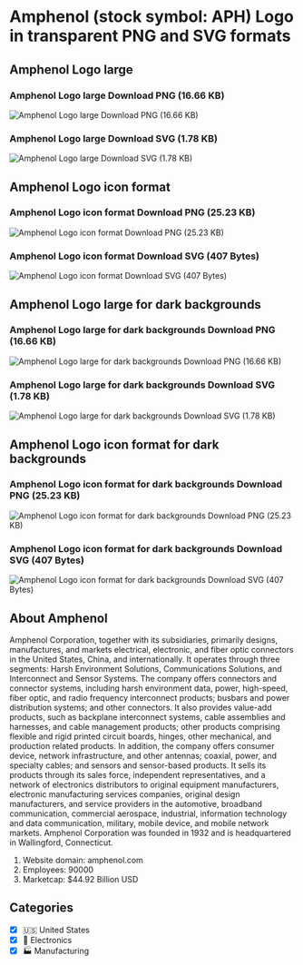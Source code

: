 # Amphenol (stock symbol: APH) Logo in transparent PNG and SVG formats

## Amphenol Logo large

### Amphenol Logo large Download PNG (16.66 KB)

![Amphenol Logo large Download PNG (16.66 KB)](/img/orig/APH_BIG-b0785c06.png)

### Amphenol Logo large Download SVG (1.78 KB)

![Amphenol Logo large Download SVG (1.78 KB)](/img/orig/APH_BIG-c7c296b4.svg)

## Amphenol Logo icon format

### Amphenol Logo icon format Download PNG (25.23 KB)

![Amphenol Logo icon format Download PNG (25.23 KB)](/img/orig/APH-05df4819.png)

### Amphenol Logo icon format Download SVG (407 Bytes)

![Amphenol Logo icon format Download SVG (407 Bytes)](/img/orig/APH-36645e56.svg)

## Amphenol Logo large for dark backgrounds

### Amphenol Logo large for dark backgrounds Download PNG (16.66 KB)

![Amphenol Logo large for dark backgrounds Download PNG (16.66 KB)](/img/orig/APH_BIG.D-09b0654c.png)

### Amphenol Logo large for dark backgrounds Download SVG (1.78 KB)

![Amphenol Logo large for dark backgrounds Download SVG (1.78 KB)](/img/orig/APH_BIG.D-8945efe8.svg)

## Amphenol Logo icon format for dark backgrounds

### Amphenol Logo icon format for dark backgrounds Download PNG (25.23 KB)

![Amphenol Logo icon format for dark backgrounds Download PNG (25.23 KB)](/img/orig/APH.D-c909ded5.png)

### Amphenol Logo icon format for dark backgrounds Download SVG (407 Bytes)

![Amphenol Logo icon format for dark backgrounds Download SVG (407 Bytes)](/img/orig/APH.D-6fdecfde.svg)

## About Amphenol

Amphenol Corporation, together with its subsidiaries, primarily designs, manufactures, and markets electrical, electronic, and fiber optic connectors in the United States, China, and internationally. It operates through three segments: Harsh Environment Solutions, Communications Solutions, and Interconnect and Sensor Systems. The company offers connectors and connector systems, including harsh environment data, power, high-speed, fiber optic, and radio frequency interconnect products; busbars and power distribution systems; and other connectors. It also provides value-add products, such as backplane interconnect systems, cable assemblies and harnesses, and cable management products; other products comprising flexible and rigid printed circuit boards, hinges, other mechanical, and production related products. In addition, the company offers consumer device, network infrastructure, and other antennas; coaxial, power, and specialty cables; and sensors and sensor-based products. It sells its products through its sales force, independent representatives, and a network of electronics distributors to original equipment manufacturers, electronic manufacturing services companies, original design manufacturers, and service providers in the automotive, broadband communication, commercial aerospace, industrial, information technology and data communication, military, mobile device, and mobile network markets. Amphenol Corporation was founded in 1932 and is headquartered in Wallingford, Connecticut.

1. Website domain: amphenol.com
2. Employees: 90000
3. Marketcap: $44.92 Billion USD


## Categories
- [x] 🇺🇸 United States
- [x] 🔌 Electronics
- [x] 🏭 Manufacturing
